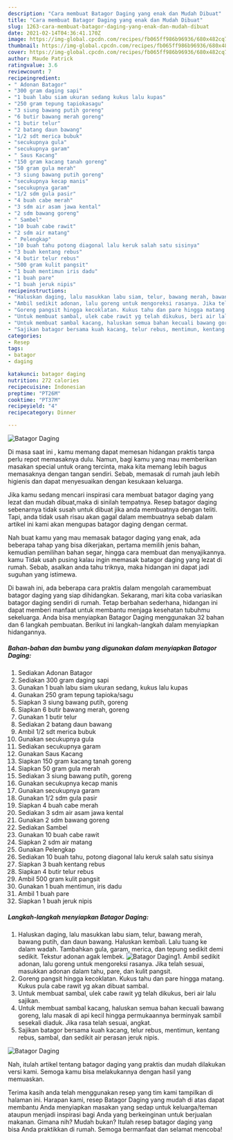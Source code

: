 ```yaml
---
description: "Cara membuat Batagor Daging yang enak dan Mudah Dibuat"
title: "Cara membuat Batagor Daging yang enak dan Mudah Dibuat"
slug: 1263-cara-membuat-batagor-daging-yang-enak-dan-mudah-dibuat
date: 2021-02-14T04:36:41.170Z
image: https://img-global.cpcdn.com/recipes/fb065ff986b96936/680x482cq70/batagor-daging-foto-resep-utama.jpg
thumbnail: https://img-global.cpcdn.com/recipes/fb065ff986b96936/680x482cq70/batagor-daging-foto-resep-utama.jpg
cover: https://img-global.cpcdn.com/recipes/fb065ff986b96936/680x482cq70/batagor-daging-foto-resep-utama.jpg
author: Maude Patrick
ratingvalue: 3.6
reviewcount: 7
recipeingredient:
- " Adonan Batagor"
- "300 gram daging sapi"
- "1 buah labu siam ukuran sedang kukus lalu kupas"
- "250 gram tepung tapiokasagu"
- "3 siung bawang putih goreng"
- "6 butir bawang merah goreng"
- "1 butir telur"
- "2 batang daun bawang"
- "1/2 sdt merica bubuk"
- "secukupnya gula"
- "secukupnya garam"
- " Saus Kacang"
- "150 gram kacang tanah goreng"
- "50 gram gula merah"
- "3 siung bawang putih goreng"
- "secukupnya kecap manis"
- "secukupnya garam"
- "1/2 sdm gula pasir"
- "4 buah cabe merah"
- "3 sdm air asam jawa kental"
- "2 sdm bawang goreng"
- " Sambel"
- "10 buah cabe rawit"
- "2 sdm air matang"
- " Pelengkap"
- "10 buah tahu potong diagonal lalu keruk salah satu sisinya"
- "3 buah kentang rebus"
- "4 butir telur rebus"
- "500 gram kulit pangsit"
- "1 buah mentimun iris dadu"
- "1 buah pare"
- "1 buah jeruk nipis"
recipeinstructions:
- "Haluskan daging, lalu masukkan labu siam, telur, bawang merah, bawang putih, dan daun bawang. Haluskan kembali. Lalu tuang ke dalam wadah. Tambahkan gula, garam, merica, dan tepung sedikit demi sedikit. Tekstur adonan agak lembek."
- "Ambil sedikit adonan, lalu goreng untuk mengoreksi rasanya. Jika telah sesuai, masukkan adonan dalam tahu, pare, dan kulit pangsit."
- "Goreng pangsit hingga kecoklatan. Kukus tahu dan pare hingga matang. Kukus pula cabe rawit yg akan dibuat sambal."
- "Untuk membuat sambal, ulek cabe rawit yg telah dikukus, beri air lalu sajikan."
- "Untuk membuat sambal kacang, haluskan semua bahan kecuali bawang goreng, lalu masak di api kecil hingga permukaannya berminyak sambil sesekali diaduk. Jika rasa telah sesuai, angkat."
- "Sajikan batagor bersama kuah kacang, telur rebus, mentimun, kentang rebus, sambal, dan sedikit air perasan jeruk nipis."
categories:
- Resep
tags:
- batagor
- daging

katakunci: batagor daging 
nutrition: 272 calories
recipecuisine: Indonesian
preptime: "PT26M"
cooktime: "PT37M"
recipeyield: "4"
recipecategory: Dinner

---
```



![Batagor Daging](https://img-global.cpcdn.com/recipes/fb065ff986b96936/680x482cq70/batagor-daging-foto-resep-utama.jpg)

Di masa  saat ini , kamu memang dapat memesan hidangan praktis tanpa perlu repot memasaknya dulu. Namun, bagi kamu yang mau memberikan masakan special untuk orang tercinta, maka kita memang lebih bagus memasaknya dengan tangan sendiri. Sebab, memasak di rumah jauh lebih higienis dan dapat menyesuaikan dengan kesukaan keluarga.

Jika kamu sedang mencari inspirasi cara membuat batagor daging yang lezat dan mudah dibuat,maka di sinilah tempatnya. Resep batagor daging  sebenarnya tidak susah untuk dibuat jika anda membuatnya dengan teliti. Tapi, anda tidak usah risau akan gagal dalam membuatnya 
sebab dalam artikel ini kami akan mengupas batagor daging dengan cermat.  



Nah buat kamu yang mau memasak batagor daging yang enak, ada beberapa tahap yang bisa dikerjakan, pertama memilih jenis bahan, kemudian pemilihan bahan segar, hingga cara membuat dan menyajikannya. kamu Tidak usah pusing kalau ingin memasak batagor daging yang lezat di rumah. Sebab, asalkan anda  tahu triknya, maka hidangan ini dapat jadi suguhan yang istimewa.

Di bawah ini, ada beberapa cara praktis  dalam mengolah caramembuat batagor daging yang siap dihidangkan. Sekarang, mari kita coba variasikan batagor daging sendiri di rumah. Tetap berbahan sederhana, hidangan ini dapat memberi manfaat untuk membantu menjaga kesehatan tubuhmu sekeluarga. Anda bisa menyiapkan Batagor Daging menggunakan 32 bahan dan 6 langkah pembuatan. Berikut ini langkah-langkah dalam menyiapkan hidangannya.

<!--inarticleads1-->

##### Bahan-bahan dan bumbu yang digunakan dalam menyiapkan Batagor Daging:

1. Sediakan  Adonan Batagor
1. Sediakan 300 gram daging sapi
1. Gunakan 1 buah labu siam ukuran sedang, kukus lalu kupas
1. Gunakan 250 gram tepung tapioka/sagu
1. Siapkan 3 siung bawang putih, goreng
1. Siapkan 6 butir bawang merah, goreng
1. Gunakan 1 butir telur
1. Sediakan 2 batang daun bawang
1. Ambil 1/2 sdt merica bubuk
1. Gunakan secukupnya gula
1. Sediakan secukupnya garam
1. Gunakan  Saus Kacang
1. Siapkan 150 gram kacang tanah goreng
1. Siapkan 50 gram gula merah
1. Sediakan 3 siung bawang putih, goreng
1. Gunakan secukupnya kecap manis
1. Gunakan secukupnya garam
1. Gunakan 1/2 sdm gula pasir
1. Siapkan 4 buah cabe merah
1. Sediakan 3 sdm air asam jawa kental
1. Gunakan 2 sdm bawang goreng
1. Sediakan  Sambel
1. Gunakan 10 buah cabe rawit
1. Siapkan 2 sdm air matang
1. Gunakan  Pelengkap
1. Sediakan 10 buah tahu, potong diagonal lalu keruk salah satu sisinya
1. Siapkan 3 buah kentang rebus
1. Siapkan 4 butir telur rebus
1. Ambil 500 gram kulit pangsit
1. Gunakan 1 buah mentimun, iris dadu
1. Ambil 1 buah pare
1. Siapkan 1 buah jeruk nipis




<!--inarticleads2-->

##### Langkah-langkah menyiapkan Batagor Daging:

1. Haluskan daging, lalu masukkan labu siam, telur, bawang merah, bawang putih, dan daun bawang. Haluskan kembali. Lalu tuang ke dalam wadah. Tambahkan gula, garam, merica, dan tepung sedikit demi sedikit. Tekstur adonan agak lembek.
<img src="//assets-global.cpcdn.com/assets/icons/button_play-2c75c40dde080a61004c1f40b05d8f140eaff45d7e9e6481dc71c63d2e7c4909.png" alt="Batagor Daging">1. Ambil sedikit adonan, lalu goreng untuk mengoreksi rasanya. Jika telah sesuai, masukkan adonan dalam tahu, pare, dan kulit pangsit.
1. Goreng pangsit hingga kecoklatan. Kukus tahu dan pare hingga matang. Kukus pula cabe rawit yg akan dibuat sambal.
1. Untuk membuat sambal, ulek cabe rawit yg telah dikukus, beri air lalu sajikan.
1. Untuk membuat sambal kacang, haluskan semua bahan kecuali bawang goreng, lalu masak di api kecil hingga permukaannya berminyak sambil sesekali diaduk. Jika rasa telah sesuai, angkat.
1. Sajikan batagor bersama kuah kacang, telur rebus, mentimun, kentang rebus, sambal, dan sedikit air perasan jeruk nipis.
<img src="//assets-global.cpcdn.com/assets/icons/button_play-2c75c40dde080a61004c1f40b05d8f140eaff45d7e9e6481dc71c63d2e7c4909.png" alt="Batagor Daging">



Nah, itulah artikel tentang  batagor daging  yang praktis dan mudah dilakukan versi kami. Semoga kamu bisa melakukannya dengan hasil yang memuaskan. 

Terima kasih anda telah menggunakan resep yang tim kami tampilkan di halaman ini. Harapan kami, resep  Batagor Daging yang mudah di atas dapat membantu Anda menyiapkan masakan yang sedap untuk keluarga/teman ataupun menjadi inspirasi bagi Anda yang berkeinginan untuk berjualan makanan. Gimana nih? Mudah bukan? Itulah resep batagor daging yang bisa Anda praktikkan di rumah. Semoga bermanfaat dan selamat mencoba!

